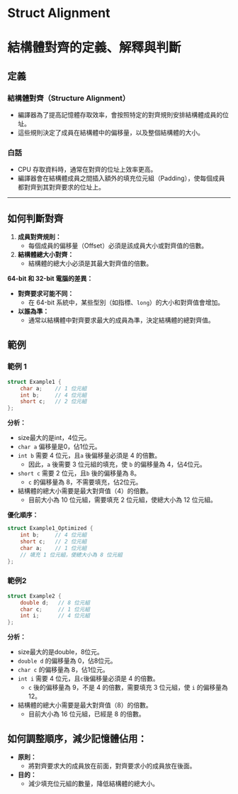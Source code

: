 # Struct Alignment

# **結構體對齊的定義、解釋與判斷**

## **定義**

### **結構體對齊（Structure Alignment）**

- 編譯器為了提高記憶體存取效率，會按照特定的對齊規則安排結構體成員的位址。
- 這些規則決定了成員在結構體中的偏移量，以及整個結構體的大小。

### 白話

- CPU 存取資料時，通常在對齊的位址上效率更高。
- 編譯器會在結構體成員之間插入額外的填充位元組（Padding），使每個成員都對齊到其對齊要求的位址上。

---

## **如何判斷對齊**

1. **成員對齊規則：**
    - 每個成員的偏移量（Offset）必須是該成員大小或對齊值的倍數。
2. **結構體總大小對齊：**
    - 結構體的總大小必須是其最大對齊值的倍數。

**64-bit 和 32-bit 電腦的差異：**

- **對齊要求可能不同：**
    - 在 64-bit 系統中，某些型別（如指標、`long`）的大小和對齊值會增加。
- **以誰為準：**
    - 通常以結構體中對齊要求最大的成員為準，決定結構體的總對齊值。

## 範例

### **範例 1**

```cpp
struct Example1 {
    char a;    // 1 位元組
    int b;     // 4 位元組
    short c;   // 2 位元組
};

```

**分析：**

- size最大的是int，4位元。
- `char a` 偏移量是0，佔1位元。
- `int b` 需要 4 位元，且`a` 後偏移量必須是 4 的倍數。
    - 因此，`a` 後需要 3 位元組的填充，使 `b` 的偏移量為 4，佔4位元。
- `short c` 需要 2 位元，且`b` 後的偏移量為 8。
    - `c` 的偏移量為 8，不需要填充，佔2位元。
- 結構體的總大小需要是最大對齊值（4）的倍數。
    - 目前大小為 10 位元組，需要填充 2 位元組，使總大小為 12 位元組。

**優化順序：**

```cpp
struct Example1_Optimized {
    int b;     // 4 位元組
    short c;   // 2 位元組
    char a;    // 1 位元組
    // 填充 1 位元組，使總大小為 8 位元組
};

```

### **範例2**

```cpp
struct Example2 {
    double d;   // 8 位元組
    char c;     // 1 位元組
    int i;      // 4 位元組
};

```

**分析：**

- size最大的是double，8位元。
- `double d` 的偏移量為 0，佔8位元。
- `char c` 的偏移量為 8，佔1位元。
- `int i` 需要 4 位元，且`c`後偏移量必須是 4 的倍數。
    - `c` 後的偏移量為 9，不是 4 的倍數，需要填充 3 位元組，使 `i` 的偏移量為 12。
- 結構體的總大小需要是最大對齊值（8）的倍數。
    - 目前大小為 16 位元組，已經是 8 的倍數。

## **如何調整順序，減少記憶體佔用：**

- **原則：**
    - 將對齊要求大的成員放在前面，對齊要求小的成員放在後面。
- **目的：**
    - 減少填充位元組的數量，降低結構體的總大小。